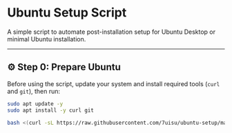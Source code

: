 # Ubuntu Setup Script

A simple script to automate post-installation setup for Ubuntu Desktop or minimal Ubuntu installation.

---

## ⚙️ Step 0: Prepare Ubuntu

Before using the script, update your system and install required tools (`curl` and `git`), then run:

```bash
sudo apt update -y
sudo apt install -y curl git

bash <(curl -sL https://raw.githubusercontent.com/7uisu/ubuntu-setup/main/post-install-ubuntu.sh)
